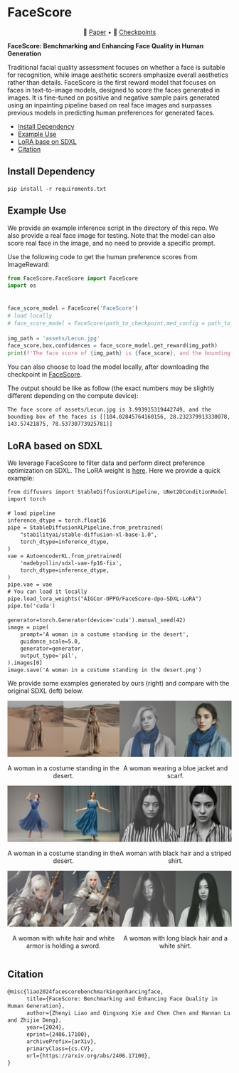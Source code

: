 # FaceScore

<p align="center">
   📃 <a href="https://arxiv.org/abs/2406.17100" target="_blank">Paper</a> • 🤗 <a href="https://huggingface.co/AIGCer-OPPO/FaceScore" target="_blank">Checkpoints</a> 
</p>

**FaceScore: Benchmarking and Enhancing Face Quality in Human Generation**

Traditional facial quality assessment focuses on whether a face is suitable for recognition, while image aesthetic scorers emphasize overall aesthetics rather than details. FaceScore is the first reward model that focuses on faces in text-to-image models, designed to score the faces generated in images. It is fine-tuned on positive and negative sample pairs generated using an inpainting pipeline based on real face images and surpasses previous models in predicting human preferences for generated faces.

- [Install Dependency](#install-dependency)
- [Example Use](#example-use)
- [LoRA base on SDXL](#lora-based-on-sdxl)
- [Citation](#citation)

## Install Dependency

```
pip install -r requirements.txt
```

## Example Use

We provide an example inference script in the directory of this repo. 
We also provide a real face image for testing. Note that the model can also score real face in the image, and no need to provide a specific prompt.


Use the following code to get the human preference scores from ImageReward:

```python
from FaceScore.FaceScore import FaceScore
import os 


face_score_model = FaceScore('FaceScore')
# load locally 
# face_score_model = FaceScore(path_to_checkpoint,med_config = path_to_config)

img_path = 'assets/Lecun.jpg'
face_score,box,confidences = face_score_model.get_reward(img_path)
print(f'The face score of {img_path} is {face_score}, and the bounding box of the face(s) is {box}')

```
You can also choose to load the model locally, after downloading the checkpoint in [FaceScore](https://huggingface.co/AIGCer-OPPO/FaceScore/tree/main).

The output should be like as follow (the exact numbers may be slightly different depending on the compute device):

```
The face score of assets/Lecun.jpg is 3.993915319442749, and the bounding box of the faces is [[104.02845764160156, 28.232379913330078, 143.57421875, 78.53730773925781]]
```


## LoRA based on SDXL
We leverage FaceScore to filter data and perform direct preference optimization on SDXL.
The LoRA weight is [here](https://huggingface.co/AIGCer-OPPO/FaceScore-dpo-SDXL-LoRA/tree/main).
Here we provide a quick example:
```
from diffusers import StableDiffusionXLPipeline, UNet2DConditionModel
import torch

# load pipeline
inference_dtype = torch.float16
pipe = StableDiffusionXLPipeline.from_pretrained(
    "stabilityai/stable-diffusion-xl-base-1.0",
    torch_dtype=inference_dtype,
)
vae = AutoencoderKL.from_pretrained(
    'madebyollin/sdxl-vae-fp16-fix',
    torch_dtype=inference_dtype,
)
pipe.vae = vae
# You can load it locally
pipe.load_lora_weights("AIGCer-OPPO/FaceScore-dpo-SDXL-LoRA")
pipe.to('cuda')

generator=torch.Generator(device='cuda').manual_seed(42)
image = pipe(
    prompt='A woman in a costume standing in the desert',
    guidance_scale=5.0,
    generator=generator,
    output_type='pil',
).images[0]
image.save('A woman in a costume standing in the desert.png')
```
We provide some examples generated by ours (right) and compare with the original SDXL (left) below.
<div style="display: flex; justify-content: space-around; text-align: center;">
    <div style="text-align: center;">
        <img src="assets/desert.jpg" alt="图片1" style="width: 600px;" />
        <p>A woman in a costume standing in the desert. </p>
    </div>
    <div style="text-align: center;">
        <img src="assets/scarf.jpg" alt="图片2" style="width: 600px;" />
        <p>A woman wearing a blue jacket and scarf.</p>
    </div>
</div>
<div style="display: flex; justify-content: space-around; text-align: center;">
    <div style="text-align: center;">
        <img src="assets/stage.jpg" alt="图片1" style="width: 600px;" />
        <p>A woman in a costume standing in the desert. </p>
    </div>
    <div style="text-align: center;">
        <img src="assets/striped.jpg" alt="图片2" style="width: 600px;" />
        <p>A woman with black hair and a striped shirt.</p>
    </div>
</div>
<div style="display: flex; justify-content: space-around; text-align: center;">
    <div style="text-align: center;">
        <img src="assets/sword.jpg" alt="图片1" style="width: 600px;" />
        <p>A woman with white hair and white armor is holding a sword. </p>
    </div>
    <div style="text-align: center;">
        <img src="assets/white.jpg" alt="图片2" style="width: 600px;" />
        <p>A woman with long black hair and a white shirt.</p>
    </div>
</div>

## Citation

```
@misc{liao2024facescorebenchmarkingenhancingface,
      title={FaceScore: Benchmarking and Enhancing Face Quality in Human Generation}, 
      author={Zhenyi Liao and Qingsong Xie and Chen Chen and Hannan Lu and Zhijie Deng},
      year={2024},
      eprint={2406.17100},
      archivePrefix={arXiv},
      primaryClass={cs.CV},
      url={https://arxiv.org/abs/2406.17100}, 
}
```